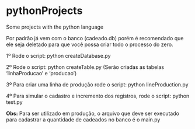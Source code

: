 # pythonProjects
Some projects with the python language 

Por padrão já vem com o banco (cadeado.db) porém é recomendado que ele seja deletado para que você possa criar todo o processo do zero. <br>

1º Rode o script: python createDatabase.py <br>

2º Rode o script: python createTable.py (Serão criadas as tabelas ‘linhaProducao’ e ‘producao’) <br>

3º Para criar uma linha de produção rode o script: python lineProduction.py <br>

4º Para simular o cadastro e incremento dos registros, rode o script: python test.py <br>

<b>Obs:</b> Para ser utilizado em produção, o arquivo que deve ser executado para cadastrar a quantidade de cadeados no banco é o main.py